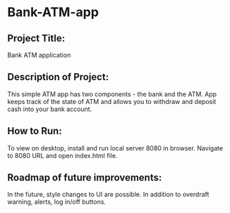 # Bank-ATM-app

## Project Title: 
Bank ATM application

## Description of Project: 
This simple ATM app has two components - the bank and the ATM. App keeps track of the state of ATM and allows you to withdraw and deposit cash into your bank account.

## How to Run: 
To view on desktop, install and run local server 8080 in browser. Navigate to 8080 URL and open index.html file.

## Roadmap of future improvements: 
In the future, style changes to UI are possible. In addition to overdraft warning, alerts, log in/off buttons.

